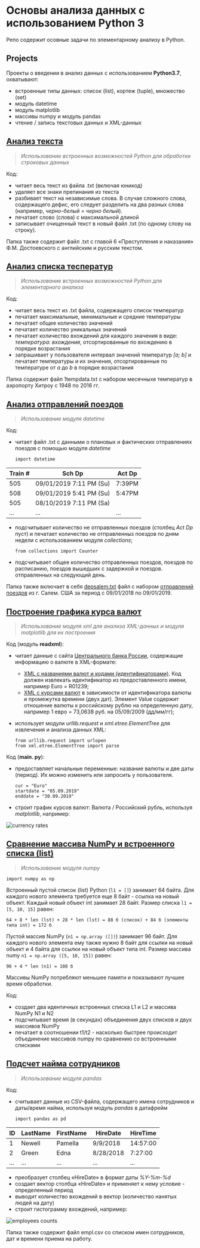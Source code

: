 # Основы анализа данных с использованием Python 3

Репо содержит осовные задачи по элементарному анализу в Python.

## Projects

Проекты о введении в анализ данных с использованием **Python3.7**, охватывают:
- встроенные типы данных: список (list), кортеж (tuple), множество (set)
- модуль datetime
- модуль matplotlib
- массивы numpy и модуль pandas
- чтение / запись текстовых данных и XML-данных

## [Анализ текста](https://github.com/LSIND/intro-to-python3-analysis/tree/master/TextAnalysis)
> *Использование встроенных возможностей Python для обработки строковых данных*

Код:
  - читает весь текст из файла .txt (включая юникод)
  - удаляет все знаки препинания из текста
  - разбивает текст на независимые слова. В случае сложного слова, содержащего дефис, его следует разделить на два разных слова (например, *черно-белый = черно белый*).
  - печатает слово (слова) с максимальной длиной
  - записывает очищенный текст в новый файл .txt (по одному слову на строку).

Папка также содержит файл .txt с главой 6 «Преступления и наказания» Ф.М. Достоевского с английским и русским текстом.

## [Анализ списка тесператур](https://github.com/LSIND/intro-to-python3-analysis/tree/master/TemperaturesAnalysis)
> *Использование встроенных возможностей Python для элементарного анализа*

Код:
  - читает весь текст из .txt файла, содержащего список температур
  - печатает максимальные, минимальные и средние температуры
  - печатает общее количество значений
  - печатает количество уникальных значений
  - печатает количество вхождений для каждого значения в виде: *температура: вхождения*, отсортированные по вхождению в порядке возрастания
  - запрашивает у пользователя интервал значений температур *[a; b]* и печатает температуры и их значения, отсортированные по температуре от *a* до *b* в порядке возрастания

Папка содержит файл 1tempdata.txt с набором месячныхе температур в аэропорту Хитроу с 1948 по 2016 гг.

## [Анализ отправлений поездов](https://github.com/LSIND/intro-to-python3-analysis/tree/master/TrainDepAnalysis)
> *Использование модуля datetime*

Код:
- читает файл .txt с данными о плановых и фактических отправлениях поездов с помощью модуля *datetime*

    `import datetime`

| Train # | Sch Dp                    | Act Dp |
|---------|---------------------------|--------|
| 505     | 09/01/2019 7:11   PM (Su) | 7:39PM |
| 508     | 09/01/2019   5:41 PM (Su) | 5:47PM |
| 505     | 08/10/2019 7:11   PM (Sa) |        |
| ...     | ...                       | ...    |

- подсчитывает количество не отправленных поездов (столбец *Act Dp* пуст) и печатает количество не отправленныз поездов по дням недели с использованием модуля *collections*;

   `from collections import Counter`
   
- подсчитывает общее количество отправленных поездов, поездов по расписанию, поездов вышедших с задержкой и поездов. отправленных на следующий день.

Папка также включает в себя [depsalem.txt](https://github.com/LSIND/intro-to-python3-analysis/blob/master/TrainDepAnalysis/depsalem.txt) файл с набором [отправлений поездов](https://juckins.net/amtrak_status/archive/html/history.php) из г. Салем. США за период с 09/01/2018 по 09/01/2019.

## [Построение графика курса валют](https://github.com/LSIND/intro-to-python3-analysis/tree/master/PlotCurrencyRates "PlotCurrencyRates")
> *Использование модуля xml для анализа XML-данных и модуля matplotlib для их построения*

Код (модуль **readxml**):

- читает данные с сайта [Центрального банка России](http://www.cbr.ru/development/SXML/), содержащие информацию о валюте в XML-формате:
    * [XML с названиями валют и кодами (идентификаторами)](http://www.cbr.ru/scripts/XML_val.asp?d=0). Код должен извлекать идентификатор из предоставленного имени, например Euro = R01239;
    * [XML с курсами валют](http://www.cbr.ru/scripts/XML_dynamic.asp?date_req1=05/09/2019&date_req2=30/09/2019&VAL_NM_RQ=R01239) в зависимости от идентификатора валюты и промежутка времени (двух дат). Элемент Value содержит отношение валюты к российскому рублю на определенную дату, например 1 евро = 73,0638 руб. на 05/09/2009 (дд/мм/гг);
- использует модули *urllib.request* и *xml.etree.ElementTree* для извлечения и анализа данных XML:
    
     `from urllib.request import urlopen`    
     `from xml.etree.ElementTree import parse`
    
Код (**main. py**):

- предоставляет начальные переменные: название валюты и две даты (период). Их можно изменить или запросить у пользователя.

     `cur = "Euro"`    
     `startdate = "05.09.2019"`    
     `enddate = "30.09.2019"`
- строит график курсов валют: Валюта / Российский рубль, используя *matplotlib*, например:

![currency rates](https://www.dropbox.com/s/d2b03ndlok87q9j/ploteurotorub.PNG?raw=1)


## [Сравнение массива NumPy и встроенного списка (list)](https://github.com/LSIND/intro-to-python3-analysis/tree/master/NPArrayVSList)
> *Использование модуля numpy*

`import numpy as np`

Встроенный пустой список (list) Python (`l1 = []`) занимает 64 байта. Для каждого нового элемента требуется еще 8 байт - ссылка на новый объект. Каждый новый объект int занимает 28 байт. Размер списка `l1 = [5, 10, 15]` равен:


`64 + 8 * len (lst) + 28 * len (lst) = 88 б (список) + 84 б (элементы типа int) = 172 б`

Пустой массив NumPy (`n1 = np.array ([])`) занимает 96 байт. Для каждого нового элемента ему также нужно 8 байт для ссылки на новый объект и 4 байта для ссылки на новый объект типа int. Размер массива numy `n1 = np.array ([5, 10, 15])` равен:

`96 + 4 * len (n1) = 108 б`

Массивы NumPy потребляют меньшее памяти и показывают лучшее время обработки.

Код:
- создает два идентичных встроенных списка L1 и L2 и массива NumPy N1 и N2
- подсчитывает время (в секундах) объединения двух списков и двух массивов NumPy
- печатает в соотношении t1/t2 - насколько быстрее происходит объединение массивов numpy по сравнению со встроенными списками

## [Подсчет найма сотрудников](https://github.com/LSIND/intro-to-python3-analysis/tree/master/EmployeesCounts)
> *Использование модуля pandas*

Код:
- считывает данные из CSV-файла, содержащего имена сотрудников и даты/время найма, используя модуль *pandas* в датафрейм

     `import pandas as pd`
    
| ID  | LastName | FirstName | HireDate  | HireTime |
|-----|----------|-----------|-----------|----------|
| 1   | Newell   | Pamella   | 9/9/2018  | 14:57:00 |
| 2   | Green    | Edna      | 8/28/2018 | 7:27:00  |
| ... | ...      |  ...      | ...       | ...      |

- преобразует столбец «HireDate» в формат даты *%Y-%m-%d*
- создает вектор столбца «HireDate» и применяет к нему условие - определенный период
- выводит количество вхождений в вектор (количество нанятых людей на дату)
- строит гистограмму вхождений, например:
 
![employees counts](https://www.dropbox.com/s/zplryx10b7o7iqr/plotemplcount.PNG?raw=1)
 
Папка также содержит файл empl.csv со списком имен сотрудников, дат и времени приема на работу.
